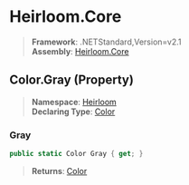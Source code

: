 # Heirloom.Core

> **Framework**: .NETStandard,Version=v2.1  
> **Assembly**: [Heirloom.Core][0]

## Color.Gray (Property)

> **Namespace**: [Heirloom][0]  
> **Declaring Type**: [Color][1]

### Gray

```cs
public static Color Gray { get; }
```

> **Returns**: [Color][1]

[0]: ../../../Heirloom.Core.md
[1]: ../Color.md
